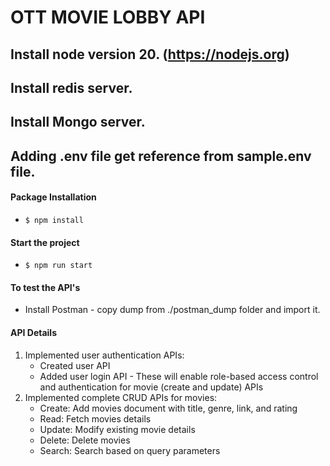 # OTT MOVIE LOBBY API

## Install node version 20. (https://nodejs.org)

## Install redis server.

## Install Mongo server.

## Adding .env file get reference from sample.env file.

#### Package Installation
- `$ npm install`

#### Start the project
- `$ npm run start`

#### To test the API's
- Install Postman - copy dump from ./postman_dump folder and import it.

#### API Details
1. Implemented user authentication APIs:
    - Created user API
    - Added user login API - These will enable role-based access control and authentication for movie (create and update) APIs
2. Implemented complete CRUD APIs for movies:
    - Create: Add movies document with title, genre, link, and rating
    - Read: Fetch movies details
    - Update: Modify existing movie details
    - Delete: Delete movies
    - Search: Search based on query parameters 